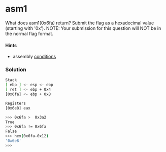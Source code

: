 # asm1
What does asm1(0x6fa) return? Submit the flag as a hexadecimal value (starting with '0x'). NOTE: Your submission for this question will NOT be in the normal flag format.

#### Hints
- assembly [conditions](https://www.tutorialspoint.com/assembly_programming/assembly_conditions.htm)


### Solution
```bash
Stack
[ ebp ] <- esp <- ebp
[ ret ] <- ebp + 0x4
[0x6fa] <- ebp + 0x8 

Registers
[0x6e8] eax
```

```bash
>>> 0x6fa >  0x3a2
True
>>> 0x6fa != 0x6fa
False
>>> hex(0x6fa-0x12)
'0x6e8'
>>> 

```